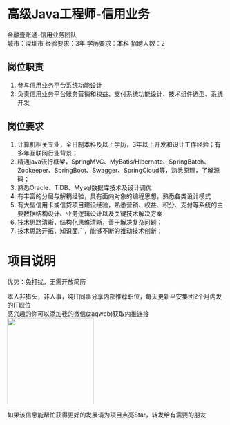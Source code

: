 # 高级Java工程师-信用业务
金融壹账通-信用业务团队  
城市：深圳市 经验要求：3年 学历要求：本科  招聘人数：2

## 岗位职责
1. 参与信用业务平台系统功能设计   
2. 负责信用业务平台账务营销和权益、支付系统功能设计、技术组件选型、系统开发

## 岗位要求
1. 计算机相关专业，全日制本科及以上学历，3年以上开发和设计工作经验；有多年互联网行业背景；   
2. 精通java流行框架，SpringMVC、MyBatis/Hibernate、SpringBatch、Zookeeper、SpringBoot、Swagger、SpringCloud等，熟悉原理，了解源码；   
3. 熟悉Oracle、TiDB、Mysql数据库技术及设计调优   
4. 有丰富的分层与解耦经验，具有面向对象的编程思想，熟悉各类设计模式   
5. 有大型信用卡或信贷项目建设经验，熟悉营销、权益、积分、支付等系统的主要数据结构设计、业务逻辑设计以及关键技术解决方案   
6. 技术思路清晰，结构化思维清晰，善于解决复杂问题；    
7. 技术思路开拓，知识面广，能够不断的推动技术创新；

# 项目说明

优势：免打扰，无需开放简历

本人非猎头，非人事，纯IT同事分享内部推荐职位，每天更新平安集团2个月内发的IT职位  
感兴趣的你可以添加我的微信(zaqweb)获取内推连接  
<img src="https://github.com/zaqweb/PA-IT-JOBS/blob/master/WechatICode.jpeg"  height="200" width="200">

如果该信息能帮忙获得更好的发展请为项目点亮Star，转发给有需要的朋友




